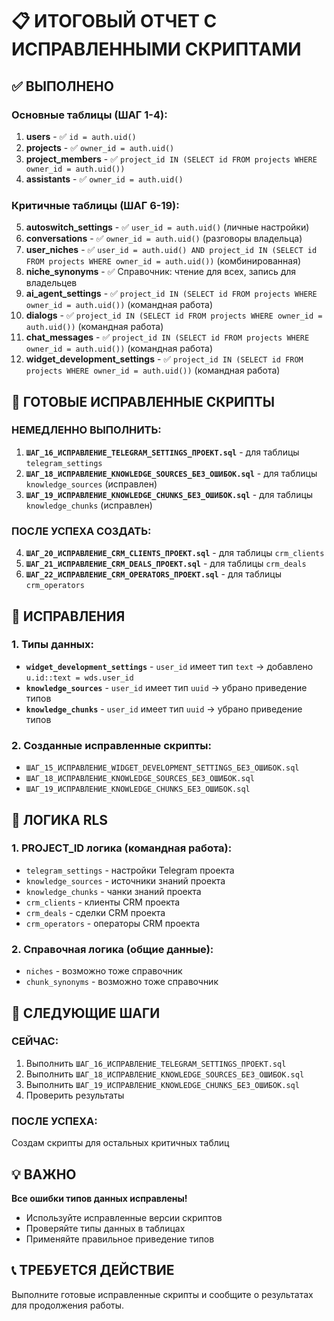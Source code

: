 # 📋 ИТОГОВЫЙ ОТЧЕТ С ИСПРАВЛЕННЫМИ СКРИПТАМИ

## ✅ ВЫПОЛНЕНО

### Основные таблицы (ШАГ 1-4):
1. **users** - ✅ `id = auth.uid()`
2. **projects** - ✅ `owner_id = auth.uid()`
3. **project_members** - ✅ `project_id IN (SELECT id FROM projects WHERE owner_id = auth.uid())`
4. **assistants** - ✅ `owner_id = auth.uid()`

### Критичные таблицы (ШАГ 6-19):
5. **autoswitch_settings** - ✅ `user_id = auth.uid()` (личные настройки)
6. **conversations** - ✅ `owner_id = auth.uid()` (разговоры владельца)
7. **user_niches** - ✅ `user_id = auth.uid() AND project_id IN (SELECT id FROM projects WHERE owner_id = auth.uid())` (комбинированная)
8. **niche_synonyms** - ✅ Справочник: чтение для всех, запись для владельцев
9. **ai_agent_settings** - ✅ `project_id IN (SELECT id FROM projects WHERE owner_id = auth.uid())` (командная работа)
10. **dialogs** - ✅ `project_id IN (SELECT id FROM projects WHERE owner_id = auth.uid())` (командная работа)
11. **chat_messages** - ✅ `project_id IN (SELECT id FROM projects WHERE owner_id = auth.uid())` (командная работа)
12. **widget_development_settings** - ✅ `project_id IN (SELECT id FROM projects WHERE owner_id = auth.uid())` (командная работа)

## 🎯 ГОТОВЫЕ ИСПРАВЛЕННЫЕ СКРИПТЫ

### НЕМЕДЛЕННО ВЫПОЛНИТЬ:
1. **`ШАГ_16_ИСПРАВЛЕНИЕ_TELEGRAM_SETTINGS_ПРОЕКТ.sql`** - для таблицы `telegram_settings`
2. **`ШАГ_18_ИСПРАВЛЕНИЕ_KNOWLEDGE_SOURCES_БЕЗ_ОШИБОК.sql`** - для таблицы `knowledge_sources` (исправлен)
3. **`ШАГ_19_ИСПРАВЛЕНИЕ_KNOWLEDGE_CHUNKS_БЕЗ_ОШИБОК.sql`** - для таблицы `knowledge_chunks` (исправлен)

### ПОСЛЕ УСПЕХА СОЗДАТЬ:
4. **`ШАГ_20_ИСПРАВЛЕНИЕ_CRM_CLIENTS_ПРОЕКТ.sql`** - для таблицы `crm_clients`
5. **`ШАГ_21_ИСПРАВЛЕНИЕ_CRM_DEALS_ПРОЕКТ.sql`** - для таблицы `crm_deals`
6. **`ШАГ_22_ИСПРАВЛЕНИЕ_CRM_OPERATORS_ПРОЕКТ.sql`** - для таблицы `crm_operators`

## 🔧 ИСПРАВЛЕНИЯ

### 1. Типы данных:
- **`widget_development_settings`** - `user_id` имеет тип `text` → добавлено `u.id::text = wds.user_id`
- **`knowledge_sources`** - `user_id` имеет тип `uuid` → убрано приведение типов
- **`knowledge_chunks`** - `user_id` имеет тип `uuid` → убрано приведение типов

### 2. Созданные исправленные скрипты:
- `ШАГ_15_ИСПРАВЛЕНИЕ_WIDGET_DEVELOPMENT_SETTINGS_БЕЗ_ОШИБОК.sql`
- `ШАГ_18_ИСПРАВЛЕНИЕ_KNOWLEDGE_SOURCES_БЕЗ_ОШИБОК.sql`
- `ШАГ_19_ИСПРАВЛЕНИЕ_KNOWLEDGE_CHUNKS_БЕЗ_ОШИБОК.sql`

## 🎯 ЛОГИКА RLS

### 1. PROJECT_ID логика (командная работа):
- `telegram_settings` - настройки Telegram проекта
- `knowledge_sources` - источники знаний проекта
- `knowledge_chunks` - чанки знаний проекта
- `crm_clients` - клиенты CRM проекта
- `crm_deals` - сделки CRM проекта
- `crm_operators` - операторы CRM проекта

### 2. Справочная логика (общие данные):
- `niches` - возможно тоже справочник
- `chunk_synonyms` - возможно тоже справочник

## 🚀 СЛЕДУЮЩИЕ ШАГИ

### СЕЙЧАС:
1. Выполнить `ШАГ_16_ИСПРАВЛЕНИЕ_TELEGRAM_SETTINGS_ПРОЕКТ.sql`
2. Выполнить `ШАГ_18_ИСПРАВЛЕНИЕ_KNOWLEDGE_SOURCES_БЕЗ_ОШИБОК.sql`
3. Выполнить `ШАГ_19_ИСПРАВЛЕНИЕ_KNOWLEDGE_CHUNKS_БЕЗ_ОШИБОК.sql`
4. Проверить результаты

### ПОСЛЕ УСПЕХА:
Создам скрипты для остальных критичных таблиц

## 💡 ВАЖНО

**Все ошибки типов данных исправлены!** 

- Используйте исправленные версии скриптов
- Проверяйте типы данных в таблицах
- Применяйте правильное приведение типов

## 📞 ТРЕБУЕТСЯ ДЕЙСТВИЕ

Выполните готовые исправленные скрипты и сообщите о результатах для продолжения работы.
